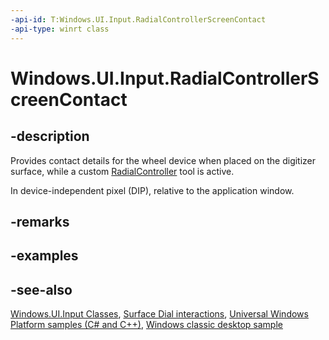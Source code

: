 ```yaml
---
-api-id: T:Windows.UI.Input.RadialControllerScreenContact
-api-type: winrt class
---
```


<!-- Class syntax.
public class RadialControllerScreenContact : Windows.UI.Input.IRadialControllerScreenContact
-->

# Windows.UI.Input.RadialControllerScreenContact

## -description
Provides contact details for the wheel device when placed on the digitizer surface, while a custom [RadialController](radialcontroller.md) tool is active.

In device-independent pixel (DIP), relative to the application window.

## -remarks

## -examples

## -see-also
[Windows.UI.Input Classes](windows_ui_input_classes.md), [Surface Dial interactions](https://msdn.microsoft.com/windows/uwp/input-and-devices/windows-wheel-interactions), [Universal Windows Platform samples (C# and C++)](https://go.microsoft.com/fwlink/?linkid=832713), [Windows classic desktop sample](https://aka.ms/radialcontrollerclassicsample)
